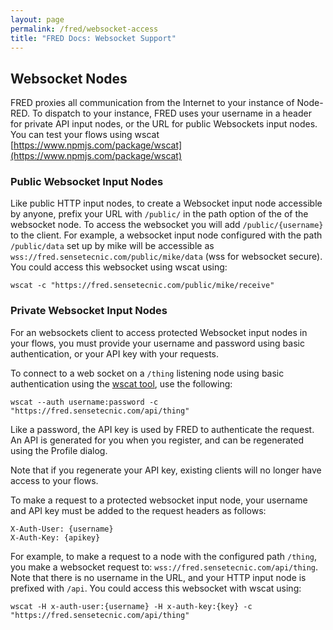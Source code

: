 ```yaml
---
layout: page
permalink: /fred/websocket-access
title: "FRED Docs: Websocket Support"
---
```


## Websocket Nodes

FRED proxies all communication from the Internet to your instance of Node-RED. To dispatch to your instance, FRED uses your username in a header for private API input nodes, or the URL for public Websockets input nodes. You can test your flows using wscat [https://www.npmjs.com/package/wscat](https://www.npmjs.com/package/wscat)

### Public Websocket Input Nodes

Like public HTTP input nodes, to create a Websocket input node accessible by anyone, prefix your URL with `/public/` in the path option of the of the websocket node. To access the websocket  you will add `/public/{username}` to the client. For example, a websocket input node configured with the path `/public/data` set up by mike will be accessible as  `wss://fred.sensetecnic.com/public/mike/data` (wss for websocket secure). You could access this websocket using wscat using:

```
wscat -c "https://fred.sensetecnic.com/public/mike/receive"
```

### Private Websocket Input Nodes

For an websockets client to access protected Websocket input nodes in your flows, you must provide your username and password using basic authentication, or your API key with your requests.

To connect to a web socket on a `/thing` listening node using basic authentication using the [wscat tool](https://github.com/websockets/wscat), use the following:

```
wscat --auth username:password -c "https://fred.sensetecnic.com/api/thing"
```

Like a password, the API key is used by FRED to authenticate the request.  An API is generated for you when you register, and can be regenerated using the Profile dialog.

Note that if you regenerate your API key, existing clients will no longer have access to your flows.

To make a request to a protected websocket input node, your username and API key must be added to the request headers as follows:

    X-Auth-User: {username}
    X-Auth-Key: {apikey}

For example, to make a request to a node with the configured path `/thing`, you make a websocket request to: `wss://fred.sensetecnic.com/api/thing`.  Note that there is no username in the URL, and your HTTP input node is prefixed with `/api`. You could access this websocket with wscat using:

```
wscat -H x-auth-user:{username} -H x-auth-key:{key} -c "https://fred.sensetecnic.com/api/thing"
```
